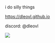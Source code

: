 i do silly things

https://dleovl.github.io

discord: \@dleovl

<img align="left" src="https://github-readme-stats.vercel.app/api/top-langs?username=dleovl&show_icons=true&theme=tokyonight&locale=en&layout=compact" />
